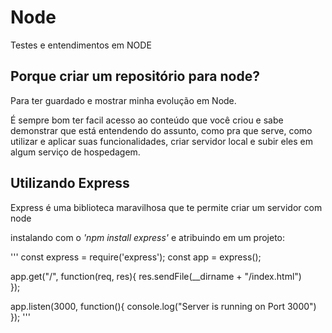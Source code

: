 # Node
Testes e entendimentos em NODE

## Porque criar um repositório para node?
Para ter guardado e mostrar minha evolução em Node.

É sempre bom ter facil acesso ao conteúdo que você criou e sabe demonstrar que está entendendo do assunto, como pra que serve, como utilizar e aplicar suas funcionalidades, criar servidor local e subir eles em algum serviço de hospedagem.

## Utilizando Express
Express é uma biblioteca maravilhosa que te permite criar um servidor com node

instalando com o *'npm install express'* e atribuindo em um projeto:

'''
const express = require('express');
const app = express();

app.get("/", function(req, res){
  res.sendFile(__dirname + "/index.html")  
});
 
app.listen(3000, function(){
    console.log("Server is running on Port 3000")
});
'''
